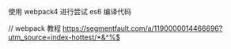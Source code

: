 使用 webpack4 进行尝试 es6 编译代码

// webpack 教程
https://segmentfault.com/a/1190000014466696?utm_source=index-hottest/*&^%$
